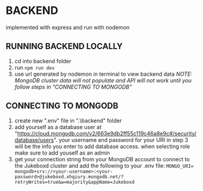 # BACKEND

implemented with express and run with nodemon

## RUNNING BACKEND LOCALLY

1. cd into backend folder
2. run `npm run dev`
3. use url generated by nodemon in terminal to view backend data
*NOTE: MongoDB cluster data will not populate and API will not work until you follow steps in "CONNECTING TO MONGODB"*

## CONNECTING TO MONGODB
1. create new ".env" file in ".\backend" folder
2. add yourself as a database user at "https://cloud.mongodb.com/v2/663e9db2ff55c119c46a8e9c#/security/database/users". your username and password for your URI in step 3 will be the info you enter to add database access. when selecting role make sure to add youself as an admin
2. get your connection string from your MongoDB account to connect to
the Jukeboxd cluster and add the following to your .env file:
``MONGO_URI= mongodb+srv://<your-username>:<your-password>@jukeboxd.xhqiury.mongodb.net/?retryWrites=true&w=majority&appName=Jukeboxd``

